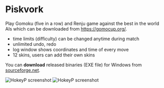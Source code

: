# Piskvork
Play Gomoku (five in a row) and Renju game against the best in the world AIs which can be downloaded from https://gomocup.org/. 
- time limits (difficulty) can be changed anytime during match
- unlimited undo, redo
- log window shows coordinates and time of every move
- 12 skins, users can add their own skins

You can **download** released binaries (EXE file) for Windows from [sourceforge.net](https://sourceforge.net/projects/piskvork/).

![HokeyP screenshot](http://petr.lastovicka.sweb.cz/img/pisvork-gomo-cz.png)
![HokeyP screenshot](http://petr.lastovicka.sweb.cz/img/piskvork.png)
